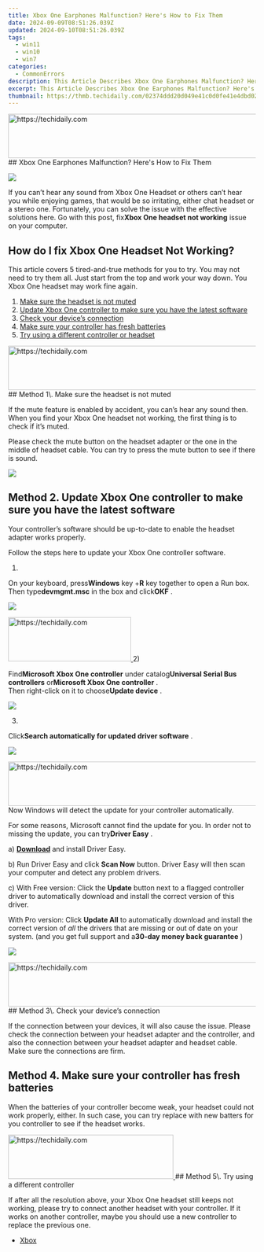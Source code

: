 ```yaml
---
title: Xbox One Earphones Malfunction? Here's How to Fix Them
date: 2024-09-09T08:51:26.039Z
updated: 2024-09-10T08:51:26.039Z
tags:
  - win11
  - win10
  - win7
categories:
  - CommonErrors
description: This Article Describes Xbox One Earphones Malfunction? Here's How to Fix Them
excerpt: This Article Describes Xbox One Earphones Malfunction? Here's How to Fix Them
thumbnail: https://thmb.techidaily.com/02374ddd20d049e41c0d0fe41e4dbd023d73e596f3add5f5b8f6d266eddb08ec.png
---
```


<!-- affiliate ads begin -->
<a href="https://ephamedtechinc.pxf.io/c/5597632/2120866/26400?prodsku=mars" target="_top" id="2120866">
  <img src="//a.impactradius-go.com/display-ad/26400-2120866" border="0" alt="https://techidaily.com" width="728" height="90"/>
</a>
<img height="0" width="0" src="https://ephamedtechinc.pxf.io/i/5597632/2120866/26400?prodsku=mars" style="position:absolute;visibility:hidden;" border="0" />
<!-- affiliate ads end -->
## Xbox One Earphones Malfunction? Here's How to Fix Them

![](https://images.drivereasy.com/wp-content/uploads/2017/08/Snap7.jpg)

 If you can’t hear any sound from Xbox One Headset or others can’t hear you while enjoying games, that would be so irritating, either chat headset or a stereo one. Fortunately, you can solve the issue with the effective solutions here. Go with this post, fix**Xbox One headset not working** issue on your computer.

## How do I fix Xbox One Headset Not Working?

 This article covers 5 tired-and-true methods for you to try. You may not need to try them all. Just start from the top and work your way down. You Xbox One headset may work fine again.

1. [Make sure the headset is not muted](https://tools.techidaily.com/drivereasy/download/)
2. [Update Xbox One controller to make sure you have the latest software](https://tools.techidaily.com/drivereasy/download/)
3. [Check your device’s connection](https://tools.techidaily.com/drivereasy/download/)
4. [Make sure your controller has fresh batteries](https://tools.techidaily.com/drivereasy/download/)
5. [Try using a different controller or headset](https://tools.techidaily.com/drivereasy/download/)

<!-- affiliate ads begin -->
<a href="https://appsumo.8odi.net/c/5597632/2128843/7443" target="_top" id="2128843">
  <img src="//a.impactradius-go.com/display-ad/7443-2128843" border="0" alt="https://techidaily.com" width="728" height="90"/>
</a>
<img height="0" width="0" src="https://appsumo.8odi.net/i/5597632/2128843/7443" style="position:absolute;visibility:hidden;" border="0" />
<!-- affiliate ads end -->
## Method 1\. Make sure the headset is not muted

 If the mute feature is enabled by accident, you can’s hear any sound then. When you find your Xbox One headset not working, the first thing is to check if it’s muted.

 Please check the mute button on the headset adapter or the one in the middle of headset cable. You can try to press the mute button to see if there is sound.

![](https://images.drivereasy.com/wp-content/uploads/2017/08/img_5991543d8fdf2.png)

## Method 2\. Update Xbox One controller to make sure you have the latest software

 Your controller’s software should be up-to-date to enable the headset adapter works properly.

Follow the steps here to update your Xbox One controller software.

 1)  

 On your keyboard, press**Windows** key +**R** key together to open a Run box.  
 Then type**devmgmt.msc** in the box and click**OKF** .

![](https://images.drivereasy.com/wp-content/uploads/2017/08/img_59915a7941a9b.png)

<!-- affiliate ads begin -->
<a href="https://25home.pxf.io/c/5597632/2123472/16836" target="_top" id="2123472">
  <img src="//a.impactradius-go.com/display-ad/16836-2123472" border="0" alt="https://techidaily.com" width="250" height="90"/>
</a>
<img height="0" width="0" src="https://25home.pxf.io/i/5597632/2123472/16836" style="position:absolute;visibility:hidden;" border="0" />
<!-- affiliate ads end -->
 2)  

 Find**Microsoft Xbox One controller** under catalog**Universal Serial Bus controllers** or**Microsoft Xbox One controller** .  
 Then right-click on it to choose**Update device** .

![](https://images.drivereasy.com/wp-content/uploads/2017/08/img_59915be191b71.png)

 3)  

 Click**Search automatically for updated driver software** .

![](https://images.drivereasy.com/wp-content/uploads/2017/08/img_59915bfa7e24c.png)

<!-- affiliate ads begin -->
<a href="https://appsumo.8odi.net/c/5597632/2123733/7443" target="_top" id="2123733">
  <img src="//a.impactradius-go.com/display-ad/7443-2123733" border="0" alt="https://techidaily.com" width="728" height="90"/>
</a>
<img height="0" width="0" src="https://appsumo.8odi.net/i/5597632/2123733/7443" style="position:absolute;visibility:hidden;" border="0" />
<!-- affiliate ads end -->
 Now Windows will detect the update for your controller automatically.

 For some reasons, Microsoft cannot find the update for you. In order not to missing the update, you can try**Driver Easy** .

 a) **[Download](https://tools.techidaily.com/drivereasy/download/)**   and install Driver Easy.

 b) Run Driver Easy and click **Scan Now**   button. Driver Easy will then scan your computer and detect any problem drivers.

c) With Free version: Click the **Update**  button next to a flagged controller driver to automatically download and install the correct version of this driver.

With Pro version: Click **Update All**  to automatically download and install the correct version of _all_  the drivers that are missing or out of date on your system. (and you get full support and a**30-day money back guarantee** )

![](https://images.drivereasy.com/wp-content/uploads/2017/08/img_59915e0fb9762.jpg)

<!-- affiliate ads begin -->
<a href="https://appsumo.8odi.net/c/5597632/2118326/7443" target="_top" id="2118326">
  <img src="//a.impactradius-go.com/display-ad/7443-2118326" border="0" alt="https://techidaily.com" width="728" height="90"/>
</a>
<img height="0" width="0" src="https://appsumo.8odi.net/i/5597632/2118326/7443" style="position:absolute;visibility:hidden;" border="0" />
<!-- affiliate ads end -->
## Method 3\. Check your device’s connection

 If the connection between your devices, it will also cause the issue. Please check the connection between your headset adapter and the controller, and also the connection between your headset adapter and headset cable. Make sure the connections are firm.

## Method 4\. Make sure your controller has fresh batteries

 When the batteries of your controller become weak, your headset could not work properly, either. In such case, you can try replace with new batters for you controller to see if the headset works.

<!-- affiliate ads begin -->
<a href="https://aligracehair.sjv.io/c/5597632/2115948/19272" target="_top" id="2115948">
  <img src="//a.impactradius-go.com/display-ad/19272-2115948" border="0" alt="https://techidaily.com" width="336" height="90"/>
</a>
<img height="0" width="0" src="https://aligracehair.sjv.io/i/5597632/2115948/19272" style="position:absolute;visibility:hidden;" border="0" />
<!-- affiliate ads end -->
## Method 5\. Try using a different controller

 If after all the resolution above, your Xbox One headset still keeps not working, please try to connect another headset with your controller. If it works on another controller, maybe you should use a new controller to replace the previous one.

* [Xbox](https://tools.techidaily.com/drivereasy/download/)

<ins class="adsbygoogle"
     style="display:block"
     data-ad-format="autorelaxed"
     data-ad-client="ca-pub-7571918770474297"
     data-ad-slot="1223367746"></ins>



<ins class="adsbygoogle"
     style="display:block"
     data-ad-client="ca-pub-7571918770474297"
     data-ad-slot="8358498916"
     data-ad-format="auto"
     data-full-width-responsive="true"></ins>


